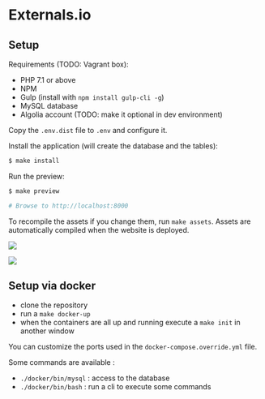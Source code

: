 # Externals.io

## Setup

Requirements (TODO: Vagrant box):

- PHP 7.1 or above
- NPM
- Gulp (install with `npm install gulp-cli -g`)
- MySQL database
- Algolia account (TODO: make it optional in dev environment)

Copy the `.env.dist` file to `.env` and configure it.

Install the application (will create the database and the tables):

```bash
$ make install
```

Run the preview:

```bash
$ make preview

# Browse to http://localhost:8000
```

To recompile the assets if you change them, run `make assets`. Assets are automatically compiled when the website is deployed.

[![](http://i.imgur.com/BrCb8gu.png)](http://externals.io/)

[![](http://i.imgur.com/gD7Let2.png)](http://externals.io/)

## Setup via docker

* clone the repository
* run a `make docker-up`
* when the containers are all up and running execute a `make init` in another window

You can customize the ports used in the `docker-compose.override.yml` file.

Some commands are available : 

* `./docker/bin/mysql` : access to the database
* `./docker/bin/bash` : run a cli to execute some commands
